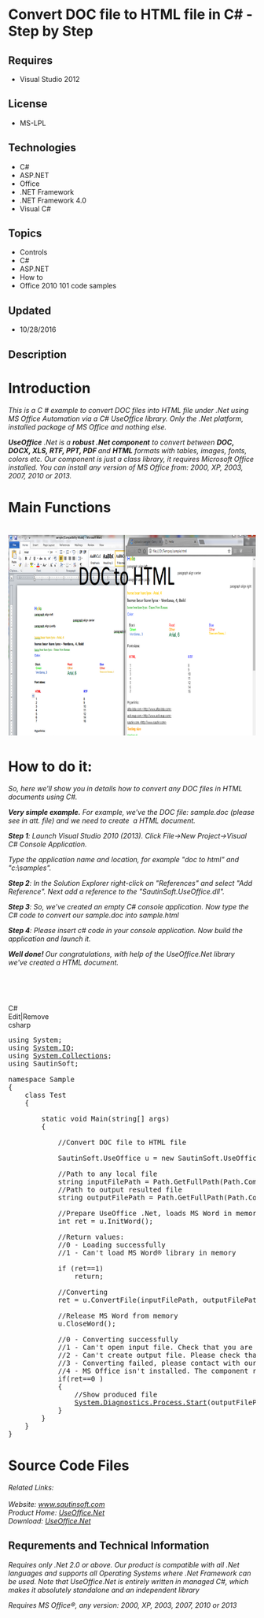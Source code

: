 # Convert DOC file to HTML file in C# - Step by Step
## Requires
- Visual Studio 2012
## License
- MS-LPL
## Technologies
- C#
- ASP.NET
- Office
- .NET Framework
- .NET Framework 4.0
- Visual C#
## Topics
- Controls
- C#
- ASP.NET
- How to
- Office 2010 101 code samples
## Updated
- 10/28/2016
## Description

<h1>Introduction</h1>
<p><em>This is a C # example to convert DOC files into HTML file under .Net using MS Office Automation via a C# UseOffice library. Only the .Net platform, installed package of MS Office and nothing else.</em></p>
<p><em><strong>UseOffice</strong><span>&nbsp;.Net is a&nbsp;</span><strong>robust .Net component</strong><span>&nbsp;to convert between&nbsp;</span><strong>DOC, DOCX, XLS, RTF, PPT, PDF&nbsp;</strong><span>and&nbsp;</span><strong>HTML</strong><span>&nbsp;formats</span><strong>&nbsp;</strong><span>with
 tables, images, fonts, colors etc. Our component is just a class library, it requires Microsoft Office installed. You can install any version of MS Office from: 2000, XP, 2003, 2007, 2010 or 2013.</span><em>&nbsp;</em><br>
</em></p>
<h1>Main Functions</h1>
<h1><em style="font-size:10px"><img id="162795" src="162795-doctohtml.png" alt="" width="800" height="407"></em></h1>
<h1>How to do it:</h1>
<p><em>So, here we'll show you in details how to convert any DOC files in HTML documents using C#.</em></p>
<p><em><strong><span class="blue12b">Very simple example.</span></strong>&nbsp;For example, we've the DOC file: sample.doc (please see in att. file) and we need to create &nbsp;a HTML document.</em></p>
<p><em><span class="blue12b"><strong>Step 1</strong>:</span>&nbsp;Launch Visual Studio 2010 (2013). Click File-&gt;New Project-&gt;Visual C# Console Application.</em></p>
<p><em>Type the application name and location, for example &quot;doc to html&quot; and &quot;c:\samples&quot;.</em></p>
<p><em><span class="blue12b"><strong>Step 2</strong>:</span>&nbsp;In the Solution Explorer right-click on &quot;References&quot; and select &quot;Add Reference&quot;. Next add a reference to the &quot;SautinSoft.UseOffice.dll&quot;</em><em>.</em></p>
<p><em><span class="blue12b"><strong>Step 3</strong>:</span>&nbsp;So, we've created an empty C# console application. Now type the C# code to convert our&nbsp;<em>sample.doc&nbsp;</em>into&nbsp;<em>sample.html</em></em></p>
<p><em><strong>Step 4</strong>: Please insert c# code in your console application.&nbsp;Now build the application and launch it.</em></p>
<p><em><strong><span class="blue12b">Well done!</span>&nbsp;</strong>Our congratulations, with help of the UseOffice.Net library we've created a HTML document.</em></p>
<p><em>&nbsp;</em></p>
<p>&nbsp;</p>
<div class="scriptcode">
<div class="pluginEditHolder" pluginCommand="mceScriptCode">
<div class="title"><span>C#</span></div>
<div class="pluginLinkHolder"><span class="pluginEditHolderLink">Edit</span>|<span class="pluginRemoveHolderLink">Remove</span></div>
<span class="hidden">csharp</span>

<div class="preview">
<pre class="csharp"><span class="cs__keyword">using</span>&nbsp;System;&nbsp;
<span class="cs__keyword">using</span>&nbsp;<a class="libraryLink" href="https://msdn.microsoft.com/en-US/library/System.IO.aspx" target="_blank" title="Auto generated link to System.IO">System.IO</a>;&nbsp;
<span class="cs__keyword">using</span>&nbsp;<a class="libraryLink" href="https://msdn.microsoft.com/en-US/library/System.Collections.aspx" target="_blank" title="Auto generated link to System.Collections">System.Collections</a>;&nbsp;
<span class="cs__keyword">using</span>&nbsp;SautinSoft;&nbsp;
&nbsp;
<span class="cs__keyword">namespace</span>&nbsp;Sample&nbsp;
{&nbsp;
&nbsp;&nbsp;&nbsp;&nbsp;<span class="cs__keyword">class</span>&nbsp;Test&nbsp;
&nbsp;&nbsp;&nbsp;&nbsp;{&nbsp;
&nbsp;&nbsp;&nbsp;&nbsp;&nbsp;&nbsp;&nbsp;&nbsp;&nbsp;
&nbsp;&nbsp;&nbsp;&nbsp;&nbsp;&nbsp;&nbsp;&nbsp;<span class="cs__keyword">static</span>&nbsp;<span class="cs__keyword">void</span>&nbsp;Main(<span class="cs__keyword">string</span>[]&nbsp;args)&nbsp;
&nbsp;&nbsp;&nbsp;&nbsp;&nbsp;&nbsp;&nbsp;&nbsp;{&nbsp;
&nbsp;
&nbsp;&nbsp;&nbsp;&nbsp;&nbsp;&nbsp;&nbsp;&nbsp;&nbsp;&nbsp;&nbsp;&nbsp;<span class="cs__com">//Convert&nbsp;DOC&nbsp;file&nbsp;to&nbsp;HTML&nbsp;file&nbsp;&nbsp;&nbsp;&nbsp;</span>&nbsp;
&nbsp;&nbsp;&nbsp;&nbsp;&nbsp;&nbsp;&nbsp;&nbsp;&nbsp;&nbsp;&nbsp;&nbsp;&nbsp;
&nbsp;&nbsp;&nbsp;&nbsp;&nbsp;&nbsp;&nbsp;&nbsp;&nbsp;&nbsp;&nbsp;&nbsp;SautinSoft.UseOffice&nbsp;u&nbsp;=&nbsp;<span class="cs__keyword">new</span>&nbsp;SautinSoft.UseOffice();&nbsp;
&nbsp;
&nbsp;&nbsp;&nbsp;&nbsp;&nbsp;&nbsp;&nbsp;&nbsp;&nbsp;&nbsp;&nbsp;&nbsp;<span class="cs__com">//Path&nbsp;to&nbsp;any&nbsp;local&nbsp;file</span>&nbsp;
&nbsp;&nbsp;&nbsp;&nbsp;&nbsp;&nbsp;&nbsp;&nbsp;&nbsp;&nbsp;&nbsp;&nbsp;<span class="cs__keyword">string</span>&nbsp;inputFilePath&nbsp;=&nbsp;Path.GetFullPath(Path.Combine(Directory.GetCurrentDirectory(),@<span class="cs__string">&quot;d:\Tempos\sample.doc&quot;</span>));&nbsp;
&nbsp;&nbsp;&nbsp;&nbsp;&nbsp;&nbsp;&nbsp;&nbsp;&nbsp;&nbsp;&nbsp;&nbsp;<span class="cs__com">//Path&nbsp;to&nbsp;output&nbsp;resulted&nbsp;file</span>&nbsp;
&nbsp;&nbsp;&nbsp;&nbsp;&nbsp;&nbsp;&nbsp;&nbsp;&nbsp;&nbsp;&nbsp;&nbsp;<span class="cs__keyword">string</span>&nbsp;outputFilePath&nbsp;=&nbsp;Path.GetFullPath(Path.Combine(Directory.GetCurrentDirectory(),@<span class="cs__string">&quot;d:\Tempos\sample.html&quot;</span>));&nbsp;
&nbsp;
&nbsp;&nbsp;&nbsp;&nbsp;&nbsp;&nbsp;&nbsp;&nbsp;&nbsp;&nbsp;&nbsp;&nbsp;<span class="cs__com">//Prepare&nbsp;UseOffice&nbsp;.Net,&nbsp;loads&nbsp;MS&nbsp;Word&nbsp;in&nbsp;memory</span>&nbsp;
&nbsp;&nbsp;&nbsp;&nbsp;&nbsp;&nbsp;&nbsp;&nbsp;&nbsp;&nbsp;&nbsp;&nbsp;<span class="cs__keyword">int</span>&nbsp;ret&nbsp;=&nbsp;u.InitWord();&nbsp;&nbsp;&nbsp;&nbsp;&nbsp;&nbsp;&nbsp;&nbsp;&nbsp;&nbsp;&nbsp;&nbsp;&nbsp;
&nbsp;
&nbsp;&nbsp;&nbsp;&nbsp;&nbsp;&nbsp;&nbsp;&nbsp;&nbsp;&nbsp;&nbsp;&nbsp;<span class="cs__com">//Return&nbsp;values:</span>&nbsp;
&nbsp;&nbsp;&nbsp;&nbsp;&nbsp;&nbsp;&nbsp;&nbsp;&nbsp;&nbsp;&nbsp;&nbsp;<span class="cs__com">//0&nbsp;-&nbsp;Loading&nbsp;successfully</span>&nbsp;
&nbsp;&nbsp;&nbsp;&nbsp;&nbsp;&nbsp;&nbsp;&nbsp;&nbsp;&nbsp;&nbsp;&nbsp;<span class="cs__com">//1&nbsp;-&nbsp;Can't&nbsp;load&nbsp;MS&nbsp;Word&reg;&nbsp;library&nbsp;in&nbsp;memory&nbsp;</span>&nbsp;
&nbsp;
&nbsp;&nbsp;&nbsp;&nbsp;&nbsp;&nbsp;&nbsp;&nbsp;&nbsp;&nbsp;&nbsp;&nbsp;<span class="cs__keyword">if</span>&nbsp;(ret==<span class="cs__number">1</span>)&nbsp;&nbsp;&nbsp;&nbsp;&nbsp;&nbsp;&nbsp;&nbsp;&nbsp;&nbsp;&nbsp;&nbsp;&nbsp;
&nbsp;&nbsp;&nbsp;&nbsp;&nbsp;&nbsp;&nbsp;&nbsp;&nbsp;&nbsp;&nbsp;&nbsp;&nbsp;&nbsp;&nbsp;&nbsp;<span class="cs__keyword">return</span>;&nbsp;
&nbsp;&nbsp;&nbsp;&nbsp;&nbsp;&nbsp;&nbsp;&nbsp;&nbsp;&nbsp;&nbsp;&nbsp;&nbsp;
&nbsp;&nbsp;&nbsp;&nbsp;&nbsp;&nbsp;&nbsp;&nbsp;&nbsp;&nbsp;&nbsp;&nbsp;<span class="cs__com">//Converting</span>&nbsp;
&nbsp;&nbsp;&nbsp;&nbsp;&nbsp;&nbsp;&nbsp;&nbsp;&nbsp;&nbsp;&nbsp;&nbsp;ret&nbsp;=&nbsp;u.ConvertFile(inputFilePath,&nbsp;outputFilePath,&nbsp;SautinSoft.UseOffice.eDirection.DOC_to_HTML);&nbsp;
&nbsp;
&nbsp;&nbsp;&nbsp;&nbsp;&nbsp;&nbsp;&nbsp;&nbsp;&nbsp;&nbsp;&nbsp;&nbsp;<span class="cs__com">//Release&nbsp;MS&nbsp;Word&nbsp;from&nbsp;memory</span>&nbsp;
&nbsp;&nbsp;&nbsp;&nbsp;&nbsp;&nbsp;&nbsp;&nbsp;&nbsp;&nbsp;&nbsp;&nbsp;u.CloseWord();&nbsp;
&nbsp;
&nbsp;&nbsp;&nbsp;&nbsp;&nbsp;&nbsp;&nbsp;&nbsp;&nbsp;&nbsp;&nbsp;&nbsp;<span class="cs__com">//0&nbsp;-&nbsp;Converting&nbsp;successfully</span>&nbsp;
&nbsp;&nbsp;&nbsp;&nbsp;&nbsp;&nbsp;&nbsp;&nbsp;&nbsp;&nbsp;&nbsp;&nbsp;<span class="cs__com">//1&nbsp;-&nbsp;Can't&nbsp;open&nbsp;input&nbsp;file.&nbsp;Check&nbsp;that&nbsp;you&nbsp;are&nbsp;using&nbsp;full&nbsp;local&nbsp;path&nbsp;to&nbsp;input&nbsp;file,&nbsp;URL&nbsp;and&nbsp;relative&nbsp;path&nbsp;are&nbsp;not&nbsp;supported</span>&nbsp;
&nbsp;&nbsp;&nbsp;&nbsp;&nbsp;&nbsp;&nbsp;&nbsp;&nbsp;&nbsp;&nbsp;&nbsp;<span class="cs__com">//2&nbsp;-&nbsp;Can't&nbsp;create&nbsp;output&nbsp;file.&nbsp;Please&nbsp;check&nbsp;that&nbsp;you&nbsp;have&nbsp;permissions&nbsp;to&nbsp;write&nbsp;by&nbsp;this&nbsp;path&nbsp;or&nbsp;probably&nbsp;this&nbsp;path&nbsp;already&nbsp;used&nbsp;by&nbsp;another&nbsp;application</span>&nbsp;
&nbsp;&nbsp;&nbsp;&nbsp;&nbsp;&nbsp;&nbsp;&nbsp;&nbsp;&nbsp;&nbsp;&nbsp;<span class="cs__com">//3&nbsp;-&nbsp;Converting&nbsp;failed,&nbsp;please&nbsp;contact&nbsp;with&nbsp;our&nbsp;Support&nbsp;Team</span>&nbsp;
&nbsp;&nbsp;&nbsp;&nbsp;&nbsp;&nbsp;&nbsp;&nbsp;&nbsp;&nbsp;&nbsp;&nbsp;<span class="cs__com">//4&nbsp;-&nbsp;MS&nbsp;Office&nbsp;isn't&nbsp;installed.&nbsp;The&nbsp;component&nbsp;requires&nbsp;that&nbsp;any&nbsp;of&nbsp;these&nbsp;versions&nbsp;of&nbsp;MS&nbsp;Office&nbsp;should&nbsp;be&nbsp;installed:&nbsp;2000,&nbsp;XP,&nbsp;2003,&nbsp;2007&nbsp;or&nbsp;2010</span>&nbsp;
&nbsp;&nbsp;&nbsp;&nbsp;&nbsp;&nbsp;&nbsp;&nbsp;&nbsp;&nbsp;&nbsp;&nbsp;<span class="cs__keyword">if</span>(ret==<span class="cs__number">0</span>&nbsp;)&nbsp;
&nbsp;&nbsp;&nbsp;&nbsp;&nbsp;&nbsp;&nbsp;&nbsp;&nbsp;&nbsp;&nbsp;&nbsp;{&nbsp;
&nbsp;&nbsp;&nbsp;&nbsp;&nbsp;&nbsp;&nbsp;&nbsp;&nbsp;&nbsp;&nbsp;&nbsp;&nbsp;&nbsp;&nbsp;&nbsp;<span class="cs__com">//Show&nbsp;produced&nbsp;file</span>&nbsp;
&nbsp;&nbsp;&nbsp;&nbsp;&nbsp;&nbsp;&nbsp;&nbsp;&nbsp;&nbsp;&nbsp;&nbsp;&nbsp;&nbsp;&nbsp;&nbsp;<a class="libraryLink" href="https://msdn.microsoft.com/en-US/library/System.Diagnostics.Process.Start.aspx" target="_blank" title="Auto generated link to System.Diagnostics.Process.Start">System.Diagnostics.Process.Start</a>(outputFilePath);&nbsp;
&nbsp;&nbsp;&nbsp;&nbsp;&nbsp;&nbsp;&nbsp;&nbsp;&nbsp;&nbsp;&nbsp;&nbsp;}&nbsp;&nbsp;&nbsp;&nbsp;&nbsp;&nbsp;&nbsp;&nbsp;&nbsp;
&nbsp;&nbsp;&nbsp;&nbsp;&nbsp;&nbsp;&nbsp;&nbsp;}&nbsp;
&nbsp;&nbsp;&nbsp;&nbsp;}&nbsp;
}&nbsp;
</pre>
</div>
</div>
</div>
<h1>Source Code Files</h1>
<div><em>Related Links:</em></div>
<div><em><br>
Website:&nbsp;<a href="http://www.sautinsoft.com/">www.sautinsoft.com</a><br>
Product Home:&nbsp;<a href="http://sautinsoft.com/convert-rtf-html-doc-docx-xls-xlsx-ppt-to-pdf-net-library/overview.php">UseOffice.Net</a><br>
Download:&nbsp;<em><a href="http://sautinsoft.com/convert-rtf-html-doc-docx-xls-xlsx-ppt-to-pdf-net-library/free-download.php">UseOffice.Net</a></em><br>
</em></div>
<h2 class="H2Text">Requrements and Technical Information</h2>
<p class="CommonText"><em>Requires only .Net 2.0 or above. Our product is compatible with all .Net languages and supports all Operating Systems where .Net Framework can be used. Note that UseOffice.Net is entirely written in managed C#, which makes it absolutely
 standalone and an independent library</em></p>
<p class="CommonText"><em><span class="style3">Requires MS Office&reg;</span><span>, any version: 2000, XP, 2003, 2007, 2010 or 2013</span></em></p>
